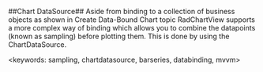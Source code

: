 ##Chart DataSource##
Aside from binding to a collection of business objects as shown in Create Data-Bound Chart topic RadChartView supports a more complex way of binding which allows you to combine the datapoints (known as sampling) before plotting them. This is done by using the ChartDataSource.

<keywords: sampling, chartdatasource, barseries, databinding, mvvm>